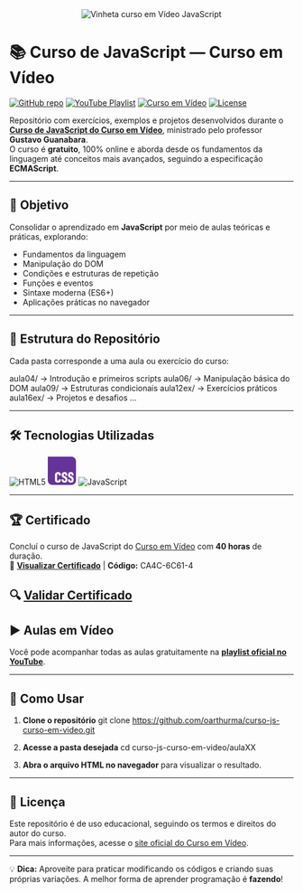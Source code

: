 <div align="center">
  <img src="/assets/curso-video-js.gif" alt="Vinheta curso em Vídeo JavaScript" width="500">
</div>

# 📚 Curso de JavaScript — Curso em Vídeo

[![GitHub repo](https://img.shields.io/badge/GitHub-oarthurma%2Fcurso--js--curso--em--video-181717?logo=github)](https://github.com/oarthurma/curso-js-curso-em-video)
[![YouTube Playlist](https://img.shields.io/badge/YouTube-Playlist-FFCC00?logo=youtube&logoColor=white)](https://www.youtube.com/playlist?list=PLHz_AreHm4dlsK3Nr9GVvXCbpQyHQl1o1)
[![Curso em Vídeo](https://img.shields.io/badge/Site-Curso%20em%20Vídeo-2D9CDB?logo=google-chrome&logoColor=white)](https://www.cursoemvideo.com/curso/javascript/)
[![License](https://img.shields.io/badge/Licença-Educacional-2D9CDB)](#-licença)

Repositório com exercícios, exemplos e projetos desenvolvidos durante o **[Curso de JavaScript do Curso em Vídeo](https://www.cursoemvideo.com/curso/javascript/)**, ministrado pelo professor **Gustavo Guanabara**.  
O curso é **gratuito**, 100% online e aborda desde os fundamentos da linguagem até conceitos mais avançados, seguindo a especificação **ECMAScript**.

---

## 🚀 Objetivo

Consolidar o aprendizado em **JavaScript** por meio de aulas teóricas e práticas, explorando:

- Fundamentos da linguagem
- Manipulação do DOM
- Condições e estruturas de repetição
- Funções e eventos
- Sintaxe moderna (ES6+)
- Aplicações práticas no navegador

---

## 📂 Estrutura do Repositório

Cada pasta corresponde a uma aula ou exercício do curso:

aula04/ → Introdução e primeiros scripts
aula06/ → Manipulação básica do DOM
aula09/ → Estruturas condicionais
aula12ex/ → Exercícios práticos
aula16ex/ → Projetos e desafios
...

---

## 🛠 Tecnologias Utilizadas

<div align="left">
  <img src="https://cdn.jsdelivr.net/gh/devicons/devicon/icons/html5/html5-original.svg" alt="HTML5" width="50" height="50"/>
  <img src="https://github.com/CSS-Next/logo.css/blob/main/css.svg" alt="CSS3" width="50" height="50"/>
  <img src="https://cdn.jsdelivr.net/gh/devicons/devicon/icons/javascript/javascript-original.svg" alt="JavaScript" width="50" height="50"/>
</div>

---

## 🏆 Certificado

Concluí o curso de JavaScript do [Curso em Vídeo](https://www.cursoemvideo.com) com **40 horas** de duração.  
📜 **[Visualizar Certificado](./assets/Arthur-Martins-Alves-Javascript-40-Horas-Certificado-Curso-em-Video.pdf)** | **Código:** CA4C-6C61-4

🔍 **[Validar Certificado](https://www.cursoemvideo.com/validacao-de-certificado/)** 
---

## ▶️ Aulas em Vídeo

Você pode acompanhar todas as aulas gratuitamente na **[playlist oficial no YouTube](https://www.youtube.com/playlist?list=PLHz_AreHm4dlsK3Nr9GVvXCbpQyHQl1o1)**.

---

## 📌 Como Usar

1. **Clone o repositório**
   git clone https://github.com/oarthurma/curso-js-curso-em-video.git

2. **Acesse a pasta desejada**
   cd curso-js-curso-em-video/aulaXX

3. **Abra o arquivo HTML no navegador** para visualizar o resultado.

---

## 📜 Licença

Este repositório é de uso educacional, seguindo os termos e direitos do autor do curso.  
Para mais informações, acesse o [site oficial do Curso em Vídeo](https://www.cursoemvideo.com/curso/javascript/).

---

💡 **Dica:** Aproveite para praticar modificando os códigos e criando suas próprias variações. A melhor forma de aprender programação é **fazendo**!

